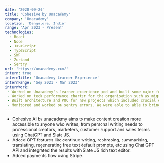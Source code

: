 ```yaml
---
date: '2020-09-24'
title: 'Cohesive by Unacademy'
company: 'Unacademy'
location: 'Bangalore, India'
range: 'Apr 2023 - Present'
technologies:
  - React
  - Node
  - JavaScript
  - TypeScript
  - SWR
  - Zustand
  - Sentry
url: 'https://unacademy.com/'
intern: true
internTitle: 'Unacademy Learner Experience'
internRange: 'Sep 2021 - Mar 2023'
internWork: 
 - Worked on Unacademy's learner experience pod and built some major features such as Device Limitation (restricting the parallel content consumption on the same subscription accounts), Groups (Social Media for learners), Planner, Epub Notes, Syllabus, Streaks etc.
 - Worked on tech performance charter for the organisation such as migrating pages from redux to Zustand and SWR which resulted in reducing page size to about ~500kb per visit, converting pages to static pages, enabling CDN caching for static pages and reducing page doc load time.
 - Built architecture and POC for new projects which included crucial decisions like suitable library selection, cross pod collaborations, streamlining estimation, development and QA cycle.
 - Monitored and worked on sentry errors. We were able to able to bring down the number of sentry issues into a single digit from around 500.
---
```


- Cohesive AI by unacademy aims to make content creation more accessible to anyone who writes, from personal writing needs to professional creators, marketers, customer support and sales teams using ChatGPT and Slate JS.
- Added GPT features like continue writing, rephrasing, summarising, translating, regenerating free text default prompts, etc using Chat GPT API and integrated the results with Slate JS rich text editor.
- Added payments flow using Stripe.
